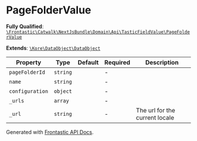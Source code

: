 #  PageFolderValue

**Fully Qualified**: [`\Frontastic\Catwalk\NextJsBundle\Domain\Api\TasticFieldValue\PageFolderValue`](../../../../../../src/php/NextJsBundle/Domain/Api/TasticFieldValue/PageFolderValue.php)

**Extends**: [`\Kore\DataObject\DataObject`](https://github.com/kore/DataObject)

Property|Type|Default|Required|Description
--------|----|-------|--------|-----------
`pageFolderId` | `string` |  | - | 
`name` | `string` |  | - | 
`configuration` | `object` |  | - | 
`_urls` | `array` |  | - | 
`_url` | `string` |  | - | The url for the current locale

Generated with [Frontastic API Docs](https://github.com/FrontasticGmbH/apidocs).
